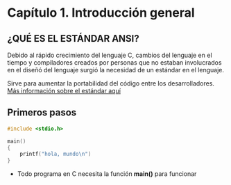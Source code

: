 # Capítulo 1. Introducción general

## ¿QUÉ ES EL ESTÁNDAR ANSI?

Debido al rápido crecimiento del lenguaje C, cambios del lenguaje en el tiempo y compiladores creados por personas que no estaban involucrados en el diseñó del lenguaje surgió la necesidad de un estándar en el lenguaje.

Sirve para aumentar la portabilidad del código entre los desarrolladores. [Más información sobre el estándar aquí](https://es.wikipedia.org/wiki/ANSI_C)

## Primeros pasos

```c
#include <stdio.h>

main()
{
    printf("hola, mundo\n")
}
```

* Todo programa en C necesita la función **main()** para funcionar 
